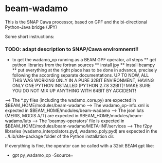 beam-wadamo
===========

This is the SNAP Cawa processor, based on GPF and the bi-directional Python-Java bridge (JPY)

Some short instructions:
### TODO: adapt description to SNAP/Cawa enviromnemt!! ###

- to get the wadamo_op running as a BEAM GPF operator, all steps
** get python libraries from the fortran sources
** install jpy
** install beampy
** put everything at the right place
has to be done in advance, precisely following the according separate documentations.
UP TO NOW, ALL THIS WAS WORKING ONLY IN A PURE 32BIT ENVIRONMENT, HAVING ONLY ONE PYTHON INSTALLED (PYTHON 2.7.8 32BIT)!
MAKE SURE YOU DO NOT MIX UP ANYTHING WITH 64BIT BY ACCIDENT!

--> The *.py files (including the wadamo_core.py) are expected in $BEAM_HOME/modules/beam-wadamo
--> The wadamo_op-info.xml is expected in $BEAM_HOME/modules/beam-wadamo
--> The json luts (MERIS, MODIS A/T) are expected in $BEAM_HOME/modules/beam-wadamo/luts
--> The 'beampy-operators' file is expected in $BEAM_HOME/modules/beam-wadamo/META-INF/services
--> The f2py libraries (wadamo_interpolators.pyd, wadamo_poly.pyd) are expected in the ../Lib/site-package
  folder of the Python installation dir.

If everything is fine, the operator can be called with a 32bit BEAM gpt like:
- gpt py_wadamo_op -Ssource=<L1b source>


